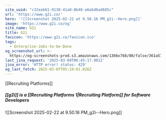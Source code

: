 ```yaml
---
site_uuid: "c32eab61-9130-41a0-8b48-a6abd6ad685c"
url: 'https://www.g2i.co/'
hero: '![[Screenshot 2025-02-22 at 9.50.16 PM_g2i--Hero.png]]'
image: 'https://www.g2i.co/og'
site_name: G2i
title: G2i
favicon: 'https://www.g2i.co/favicon.ico'
tags:
  - Enterprise-Jobs-to-be-Done
og_screenshot_url: >-
  https://og-screenshots-prod.s3.amazonaws.com/1366x768/80/false/361a5787b8729489800c009c5d26b986759483cdb9c75f6cf952bbad82d2289e.jpeg
last_jina_request: '2025-03-09T06:45:17.901Z'
jina_error: 'HTTP error! status: 429'
og_last_fetch: 2025-03-07T05:19:01.826Z
---
```

[[Recruiting Platforms]]

##### [[g2i]] is a [[Recruiting Platforms 1|Recruiting Platform]] for Software Developers
![[Screenshot 2025-02-22 at 9.50.16 PM_g2i--Hero.png]]
